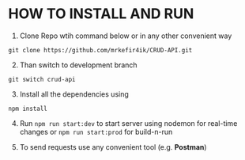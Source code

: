 # HOW TO INSTALL AND RUN
1) Clone Repo wtih command below or in any other convenient way
```
git clone https://github.com/mrkefir4ik/CRUD-API.git
```

2) Than switch to development branch 

```
git switch crud-api
```

3) Install all the dependencies using 

```
npm install
```

4) Run ```npm run start:dev``` to start server using nodemon for real-time changes or ```npm run start:prod``` for build-n-run

5) To send requests use any convenient tool (e.g. **Postman**) 